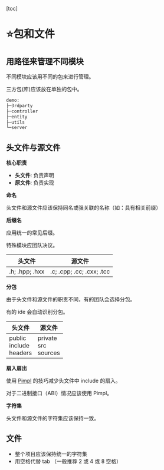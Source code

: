 [toc]

# ⭐包和文件

## 用路径来管理不同模块

不同模块应该用不同的包来进行管理。

三方包(库)应该放在单独的包中。

```bash
demo:
├─3rdparty
├─controller
├─entity
├─utils
└─server
```

## 头文件与源文件

**核心职责**

- **头文件**: 负责声明
- **原文件**: 负责实现

**命名**

头文件和源文件应该保持同名或强关联的名称（如：具有相关前缀）

**后缀名**

应用统一的常见后缀。

特殊模块应团队决议。

| 头文件         | 源文件                    |
| -------------- | ------------------------- |
| .h; .hpp; .hxx | .c; .cpp; .cc; .cxx; .tcc |

**分包**

由于头文件和源文件的职责不同，有的团队会选择分包。

有的 ide 会自动识别分包。

| 头文件                           | 源文件                        |
| -------------------------------- | ----------------------------- |
| public<br />include<br />headers | private<br />src<br />sources |

**扇入扇出**

使用 [Pimpl](https://github.com/isocpp/CppCoreGuidelines/blob/master/CppCoreGuidelines.md#Ri-pimpl) 的技巧减少头文件中 include 的扇入。

对于二进制接口（ABI）情况应该使用 Pimpl。

**字符集**

头文件和源文件的字符集应该保持一致。

## 文件

- 整个项目应该保持统一的字符集
- 用空格代替 tab （一般推荐 2 或 4 或 8 空格）

